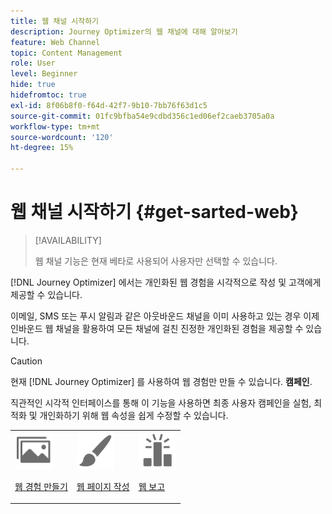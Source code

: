 ```yaml
---
title: 웹 채널 시작하기
description: Journey Optimizer의 웹 채널에 대해 알아보기
feature: Web Channel
topic: Content Management
role: User
level: Beginner
hide: true
hidefromtoc: true
exl-id: 8f06b8f0-f64d-42f7-9b10-7bb76f63d1c5
source-git-commit: 01fc9bfba54e9cdbd356c1ed06ef2caeb3705a0a
workflow-type: tm+mt
source-wordcount: '120'
ht-degree: 15%

---
```


# 웹 채널 시작하기 {#get-sarted-web}

>[!AVAILABILITY]
>
>웹 채널 기능은 현재 베타로 사용되어 사용자만 선택할 수 있습니다.

[!DNL Journey Optimizer] 에서는 개인화된 웹 경험을 시각적으로 작성 및 고객에게 제공할 수 있습니다.

이메일, SMS 또는 푸시 알림과 같은 아웃바운드 채널을 이미 사용하고 있는 경우 이제 인바운드 웹 채널을 활용하여 모든 채널에 걸친 진정한 개인화된 경험을 제공할 수 있습니다.

>[!CAUTION]
>
>현재 [!DNL Journey Optimizer] 를 사용하여 웹 경험만 만들 수 있습니다. **캠페인**.

직관적인 시각적 인터페이스를 통해 이 기능을 사용하면 최종 사용자 캠페인을 실험, 최적화 및 개인화하기 위해 웹 속성을 쉽게 수정할 수 있습니다.

<!--
[Learn more on web channel in this video](#video)
-->

<table>
<tr>
<td><img src="../assets/do-not-localize/icon_assets.svg" width="60px"><p><a href="create-web.md">웹 경험 만들기 </a></p></td>
<td><img src="../assets/do-not-localize/icon_design.svg" width="60px"><p><a href="author-web.md">웹 페이지 작성 </a></p></td>
<td><img src="../assets/do-not-localize/monitor.svg" width="60px"><p><a href="web-report.md">웹 보고 </a></p></td>
</tr>
</table>

<!--
## How-to video{#video}

The video below shows how to 

>[!VIDEO]()
-->
